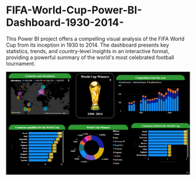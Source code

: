 # FIFA-World-Cup-Power-BI-Dashboard-1930-2014-
This Power BI project offers a compelling visual analysis of the FIFA World Cup from its inception in 1930 to 2014. The dashboard presents key statistics, trends, and country-level insights in an interactive format, providing a powerful summary of the world's most celebrated football tournament.

![image alt](https://github.com/irfanulkabirhira/FIFA-World-Cup-Power-BI-Dashboard-1930-2014-/blob/7475cbc88122b32e1216597943aea1c1d7059afa/FIfar%20Word%20Cup%20project.png)
